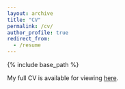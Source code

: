 ```yaml
---
layout: archive
title: "CV"
permalink: /cv/
author_profile: true
redirect_from:
  - /resume
---
```


{% include base_path %}

My full CV is available for viewing [here](http://tjdean1.github.io/files/cv.pdf).
